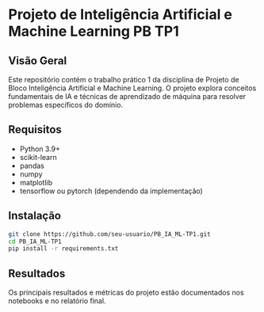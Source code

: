 # Projeto de Inteligência Artificial e Machine Learning PB TP1

## Visão Geral
Este repositório contém o trabalho prático 1 da disciplina de Projeto de Bloco Inteligência Artificial e Machine Learning. O projeto explora conceitos fundamentais de IA e técnicas de aprendizado de máquina para resolver problemas específicos do domínio.

## Requisitos
- Python 3.9+
- scikit-learn
- pandas
- numpy
- matplotlib
- tensorflow ou pytorch (dependendo da implementação)

## Instalação
```bash
git clone https://github.com/seu-usuario/PB_IA_ML-TP1.git
cd PB_IA_ML-TP1
pip install -r requirements.txt
```

## Resultados
Os principais resultados e métricas do projeto estão documentados nos notebooks e no relatório final.
